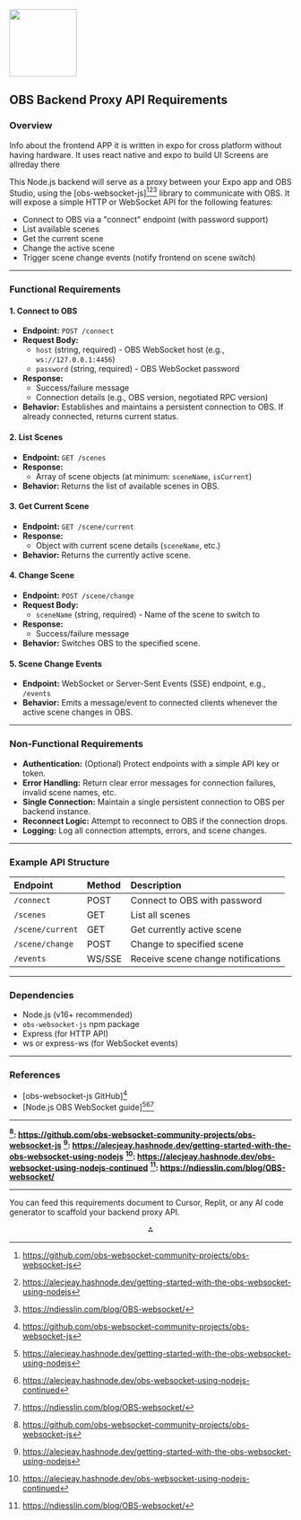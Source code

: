 <img src="https://r2cdn.perplexity.ai/pplx-full-logo-primary-dark%402x.png" class="logo" width="120"/>

## OBS Backend Proxy API Requirements

### Overview

Info about the frontend APP it is written in expo for cross platform without having hardware. It uses react native and expo to build UI
Screens are allreday there

This Node.js backend will serve as a proxy between your Expo app and OBS Studio, using the [obs-websocket-js][^1][^3][^6] library to communicate with OBS. It will expose a simple HTTP or WebSocket API for the following features:

- Connect to OBS via a "connect" endpoint (with password support)
- List available scenes
- Get the current scene
- Change the active scene
- Trigger scene change events (notify frontend on scene switch)

---

### Functional Requirements

#### 1. **Connect to OBS**

- **Endpoint:** `POST /connect`
- **Request Body:**
    - `host` (string, required) - OBS WebSocket host (e.g., `ws://127.0.0.1:4456`)
    - `password` (string, required) - OBS WebSocket password
- **Response:**
    - Success/failure message
    - Connection details (e.g., OBS version, negotiated RPC version)
- **Behavior:** Establishes and maintains a persistent connection to OBS. If already connected, returns current status.


#### 2. **List Scenes**

- **Endpoint:** `GET /scenes`
- **Response:**
    - Array of scene objects (at minimum: `sceneName`, `isCurrent`)
- **Behavior:** Returns the list of available scenes in OBS.


#### 3. **Get Current Scene**

- **Endpoint:** `GET /scene/current`
- **Response:**
    - Object with current scene details (`sceneName`, etc.)
- **Behavior:** Returns the currently active scene.


#### 4. **Change Scene**

- **Endpoint:** `POST /scene/change`
- **Request Body:**
    - `sceneName` (string, required) - Name of the scene to switch to
- **Response:**
    - Success/failure message
- **Behavior:** Switches OBS to the specified scene.


#### 5. **Scene Change Events**

- **Endpoint:** WebSocket or Server-Sent Events (SSE) endpoint, e.g., `/events`
- **Behavior:** Emits a message/event to connected clients whenever the active scene changes in OBS.

---

### Non-Functional Requirements

- **Authentication:** (Optional) Protect endpoints with a simple API key or token.
- **Error Handling:** Return clear error messages for connection failures, invalid scene names, etc.
- **Single Connection:** Maintain a single persistent connection to OBS per backend instance.
- **Reconnect Logic:** Attempt to reconnect to OBS if the connection drops.
- **Logging:** Log all connection attempts, errors, and scene changes.

---

### Example API Structure

| Endpoint | Method | Description |
| :-- | :-- | :-- |
| `/connect` | POST | Connect to OBS with password |
| `/scenes` | GET | List all scenes |
| `/scene/current` | GET | Get currently active scene |
| `/scene/change` | POST | Change to specified scene |
| `/events` | WS/SSE | Receive scene change notifications |


---

### Dependencies

- Node.js (v16+ recommended)
- `obs-websocket-js` npm package
- Express (for HTTP API)
- ws or express-ws (for WebSocket events)

---

### References

- [obs-websocket-js GitHub][^1]
- [Node.js OBS WebSocket guide][^3][^5][^6]

---

**[^1]: https://github.com/obs-websocket-community-projects/obs-websocket-js**
**[^3]: https://alecjeay.hashnode.dev/getting-started-with-the-obs-websocket-using-nodejs**
**[^5]: https://alecjeay.hashnode.dev/obs-websocket-using-nodejs-continued**
**[^6]: https://ndiesslin.com/blog/OBS-websocket/**

---

You can feed this requirements document to Cursor, Replit, or any AI code generator to scaffold your backend proxy API.

<div style="text-align: center">⁂</div>

[^1]: https://github.com/obs-websocket-community-projects/obs-websocket-js

[^2]: https://www.videosdk.live/developer-hub/websocket/obs-websocket

[^3]: https://alecjeay.hashnode.dev/getting-started-with-the-obs-websocket-using-nodejs

[^4]: https://stackoverflow.com/questions/23686379/how-to-make-websockets-to-go-through-a-proxy-in-node-js

[^5]: https://alecjeay.hashnode.dev/obs-websocket-using-nodejs-continued

[^6]: https://ndiesslin.com/blog/OBS-websocket/

[^7]: https://obsproject.com/forum/threads/obs-websocket-connect-webpage-example-needed.168128/

[^8]: https://github.com/orgs/obs-websocket-community-projects/repositories

[^9]: https://socket.dev/npm/package/obs-websocket-js/diff/5.0.0-alpha.0

[^10]: https://www.npmjs.com/search?q=keywords%3Awebsocket+manager

